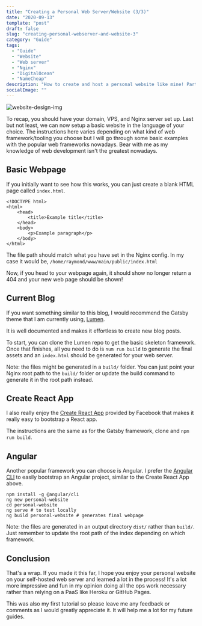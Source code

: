 ```yaml
---
title: "Creating a Personal Web Server/Website (3/3)"
date: "2020-09-13"
template: "post"
draft: false
slug: "creating-personal-webserver-and-website-3"
category: "Guide"
tags:
  - "Guide"
  - "Website"
  - "Web server"
  - "Nginx"
  - "DigitalOcean"
  - "NameCheap"
description: "How to create and host a personal website like mine! Part 3/3"
socialImage: ""
---
```


![website-design-img](/media/2020-06-14-header.png)

To recap, you should have your domain, VPS, and Nginx server set up. Last but not least, we can now setup a basic website in the language of your choice. The instructions here varies depending on what kind of web framework/tooling you choose but I will go through some basic examples with the popular web frameworks nowadays. Bear with me as my knowledge of web development isn't the greatest nowadays.

## Basic Webpage

If you initially want to see how this works, you can just create a blank HTML page called `index.html`.


```
<!DOCTYPE html>
<html>
    <head>
        <title>Example title</title>
    </head>
    <body>
        <p>Example paragraph</p>
    </body>
</html>
```

The file path should match what you have set in the Nginx config. In my case it would be, `/home/raymond/www/main/public/index.html`

Now, if you head to your webpage again, it should show no longer return a 404 and your new web page should be shown!

## Current Blog

If you want something similar to this blog, I would recommend the Gatsby theme that I am currently using, [Lumen](https://github.com/alxshelepenok/gatsby-starter-lumen).

It is well documented and makes it effortless to create new blog posts.

To start, you can clone the Lumen repo to get the basic skeleton framework. Once that finishes, all you need to do is `num run build` to generate the final assets and an `index.html` should be generated for your web server.

Note: the files might be generated in a `build/` folder. You can just point your Nginx root path to the `build/` folder or update the build command to generate it in the root path instead.

## Create React App

I also really enjoy the [Create React App](https://github.com/facebook/create-react-app) provided by Facebook that makes it really easy to bootstrap a React app.

The instructions are the same as for the Gatsby framework, clone and `npm run build`.

## Angular

Another popular framework you can choose is Angular. I prefer the [Angular CLI](https://cli.angular.io/) to easily bootstrap an Angular project, similar to the Create React App above.

```
npm install -g @angular/cli
ng new personal-website
cd personal-website
ng serve # to test locally
ng build personal-website # generates final webpage
```

Note: the files are generated in an output directory `dist/` rather than `build/`. Just remember to update the root path of the index depending on which framework.

## Conclusion

That's a wrap. If you made it this far, I hope you enjoy your personal website on your self-hosted web server and learned a lot in the process! It's a lot more impressive and fun in my opinion doing all the ops work necessary rather than relying on a PaaS like Heroku or GitHub Pages.

This was also my first tutorial so please leave me any feedback or comments as I would greatly appreciate it. It will help me a lot for my future guides.
